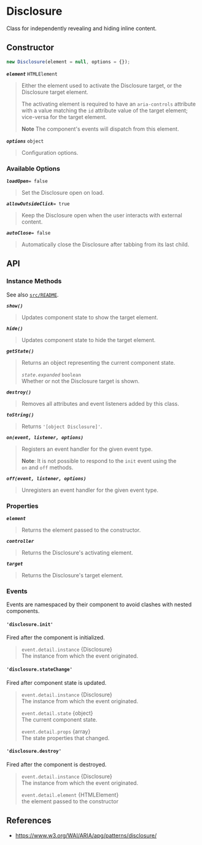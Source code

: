 Disclosure
==========

Class for independently revealing and hiding inline content.

## Constructor

```jsx
new Disclosure(element = null, options = {});
```

_**`element`**_ `HTMLElement`  
> Either the element used to activate the Disclosure target, or the Disclosure target element.
> 
> The activating element is required to have an `aria-controls` attribute with a value matching the `id` attribute value of the target element; vice-versa for the target element.
>
> **Note** The component's events will dispatch from this element.

_**`options`**_ `object`  
> Configuration options.

### Available Options

_**`loadOpen`**_`= false`  
> Set the Disclosure open on load.

_**`allowOutsideClick`**_`= true`  
> Keep the Disclosure open when the user interacts with external content.

_**`autoClose`**_`= false`  
> Automatically close the Disclosure after tabbing from its last child.

## API

### Instance Methods

See also [`src/README`](../).

_**`show()`**_
> Updates component state to show the target element.

_**`hide()`**_
> Updates component state to hide the target element.

_**`getState()`**_
> Returns an object representing the current component state.
>
> _`state.expanded`_ `boolean`  
> Whether or not the Disclosure target is shown.

_**`destroy()`**_
> Removes all attributes and event listeners added by this class.

_**`toString()`**_  
> Returns `'[object Disclosure]'`.

_**`on(event, listener, options)`**_  
> Registers an event handler for the given event type.  
>
> **Note**: It is not possible to respond to the `init` event using the  
> `on` and `off` methods.

_**`off(event, listener, options)`**_  
> Unregisters an event handler for the given event type.

### Properties

_**`element`**_  
> Returns the element passed to the constructor.

_**`controller`**_  
> Returns the Disclosure's activating element.

_**`target`**_  
> Returns the Disclosure's target element.

### Events

Events are namespaced by their component to avoid clashes with nested components.

#### `'disclosure.init'`

Fired after the component is initialized.

> `event.detail.instance` {Disclosure}  
> The instance from which the event originated.

#### `'disclosure.stateChange'`

Fired after component state is updated.

> `event.detail.instance` {Disclosure}  
> The instance from which the event originated.
>
> `event.detail.state` {object}  
> The current component state.
>
> `event.detail.props` {array}  
> The state properties that changed.

#### `'disclosure.destroy'`

Fired after the component is destroyed.

> `event.detail.instance` {Disclosure}  
> The instance from which the event originated.
>
> `event.detail.element` {HTMLElement}  
> the element passed to the constructor

## References

- https://www.w3.org/WAI/ARIA/apg/patterns/disclosure/
